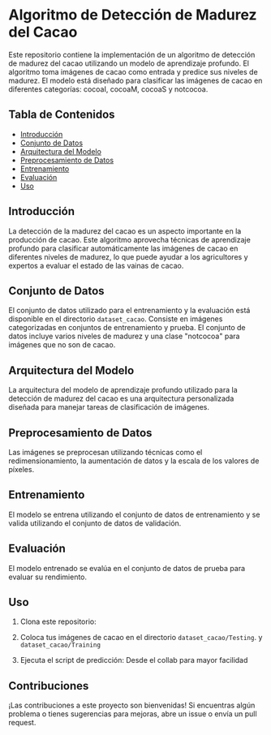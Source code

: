 # Algoritmo de Detección de Madurez del Cacao

Este repositorio contiene la implementación de un algoritmo de detección de madurez del cacao utilizando un modelo de aprendizaje profundo. El algoritmo toma imágenes de cacao como entrada y predice sus niveles de madurez. El modelo está diseñado para clasificar las imágenes de cacao en diferentes categorías: cocoaI, cocoaM, cocoaS y notcocoa.

## Tabla de Contenidos

- [Introducción](#introducción)
- [Conjunto de Datos](#conjunto-de-datos)
- [Arquitectura del Modelo](#arquitectura-del-modelo)
- [Preprocesamiento de Datos](#preprocesamiento-de-datos)
- [Entrenamiento](#entrenamiento)
- [Evaluación](#evaluación)
- [Uso](#uso)

## Introducción

La detección de la madurez del cacao es un aspecto importante en la producción de cacao. Este algoritmo aprovecha técnicas de aprendizaje profundo para clasificar automáticamente las imágenes de cacao en diferentes niveles de madurez, lo que puede ayudar a los agricultores y expertos a evaluar el estado de las vainas de cacao.

## Conjunto de Datos

El conjunto de datos utilizado para el entrenamiento y la evaluación está disponible en el directorio `dataset_cacao`. Consiste en imágenes categorizadas en conjuntos de entrenamiento y prueba. El conjunto de datos incluye varios niveles de madurez y una clase "notcocoa" para imágenes que no son de cacao.

## Arquitectura del Modelo

La arquitectura del modelo de aprendizaje profundo utilizado para la detección de madurez del cacao es una arquitectura personalizada diseñada para manejar tareas de clasificación de imágenes.

## Preprocesamiento de Datos

Las imágenes se preprocesan utilizando técnicas como el redimensionamiento, la aumentación de datos y la escala de los valores de píxeles.

## Entrenamiento

El modelo se entrena utilizando el conjunto de datos de entrenamiento y se valida utilizando el conjunto de datos de validación.

## Evaluación

El modelo entrenado se evalúa en el conjunto de datos de prueba para evaluar su rendimiento.

## Uso

1. Clona este repositorio:


2. Coloca tus imágenes de cacao en el directorio `dataset_cacao/Testing`. y `dataset_cacao/Training`

4. Ejecuta el script de predicción: Desde el collab para mayor facilidad

## Contribuciones

¡Las contribuciones a este proyecto son bienvenidas! Si encuentras algún problema o tienes sugerencias para mejoras, abre un issue o envía un pull request.



